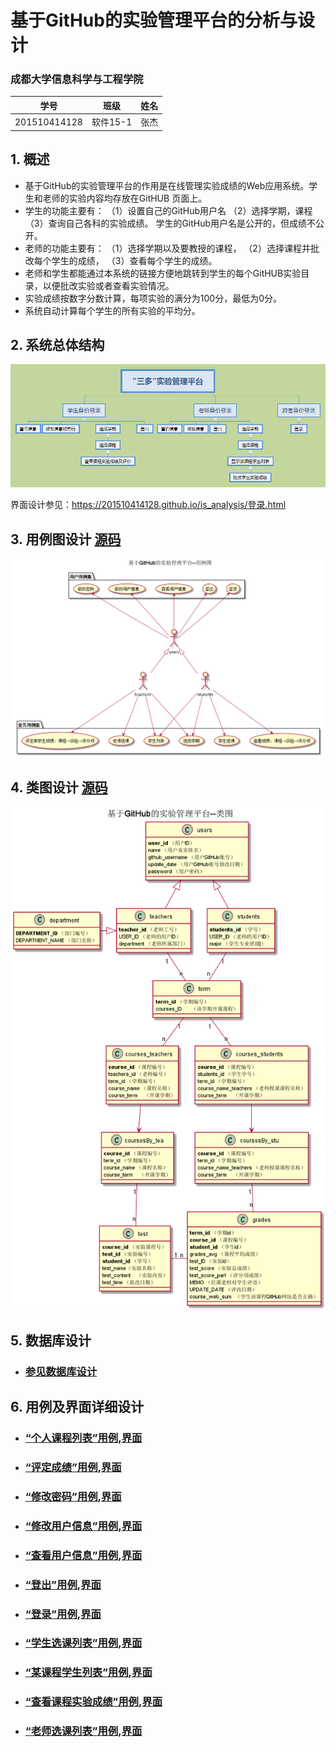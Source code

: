 ﻿
# 基于GitHub的实验管理平台的分析与设计

### 成都大学信息科学与工程学院

|学号|班级|姓名|
|:---------------:|:------------:|:------------:|
|201510414128|软件15-1|张杰|

## 1. 概述
- 基于GitHub的实验管理平台的作用是在线管理实验成绩的Web应用系统。学生和老师的实验内容均存放在GitHUB
页面上。
- 学生的功能主要有：
                    （1）设置自己的GitHub用户名
                    （2）选择学期，课程
                    （3）查询自己各科的实验成绩。
  学生的GitHub用户名是公开的，但成绩不公开。
- 老师的功能主要有：
                    （1）选择学期以及要教授的课程，
                    （2）选择课程并批改每个学生的成绩，
                    （3）查看每个学生的成绩。
- 老师和学生都能通过本系统的链接方便地跳转到学生的每个GitHUB实验目录，以便批改实验或者查看实验情况。
- 实验成绩按数字分数计算，每项实验的满分为100分，最低为0分。
- 系统自动计算每个学生的所有实验的平均分。
    
## 2. 系统总体结构
![](系统结构图.png)

界面设计参见：https://201510414128.github.io/is_analysis/登录.html
    
## 3. 用例图设计 [源码](src/UseCase.puml)
![](UseCase.png)

## 4. 类图设计 [源码](src/类图.puml)
![](./类图.png)

## 5. 数据库设计
- ### [参见数据库设计](./数据库设计.md)

## 6. 用例及界面详细设计
- ### [“个人课程列表”用例](用例/个人课程列表.md),[界面](https://201510414128.github.io/is_analysis/test6/ui/个人课程列表.html)
- ### [“评定成绩”用例](./用例/评定成绩.md),[界面](https://201510414128.github.io/is_analysis/test6/ui/评定成绩.html)
- ### [“修改密码”用例](./用例/修改密码.md),[界面](https://201510414128.github.io/is_analysis/test6/ui/修改密码.html)
- ### [“修改用户信息”用例](./用例/修改用户信息.md),[界面](https://201510414128.github.io/is_analysis/test6/ui/修改用户信息.html)
- ### [“查看用户信息”用例](./用例/查看用户信息.md),[界面](https://201510414128.github.io/is_analysis/test6/ui/查看用户信息.html)
- ### [“登出”用例](./用例/登出.md),[界面](https://201510414128.github.io/is_analysis/test6/ui/登出.html)
- ### [“登录”用例](./用例/登录.md),[界面](https://201510414128.github.io/is_analysis/test6/ui/登录.html)
- ### [“学生选课列表”用例](用例/学生选课列表.md),[界面](https://201510414128.github.io/is_analysis/test6/ui/学生选课列表.html)
- ### [“某课程学生列表”用例](用例/某课程学生列表.md),[界面](https://201510414128.github.io/is_analysis/test6/ui/某课程学生列表.html) 
- ### [“查看课程实验成绩”用例](用例/查看课程实验成绩.md),[界面](https://201510414128.github.io/is_analysis/test6/ui/查看课程实验成绩.html)  
- ### [“老师选课列表”用例](用例/老师选课列表.md),[界面](https://201510414128.github.io/is_analysis/test6/ui/老师选课列表.html) 